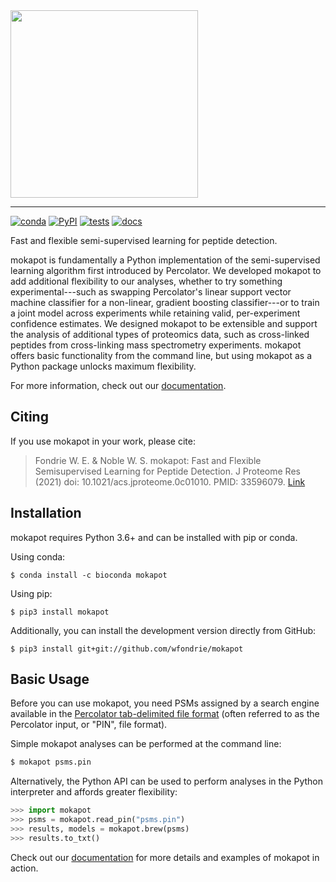 <img src="https://raw.githubusercontent.com/wfondrie/mokapot/master/static/mokapot_logo_dark.svg" width=300>  

---  
[![conda](https://img.shields.io/conda/vn/bioconda/mokapot?color=green)](http://bioconda.github.io/recipes/mokapot/README.html)
[![PyPI](https://img.shields.io/pypi/v/mokapot?color=green)](https://pypi.org/project/mokapot/)
[![tests](https://github.com/wfondrie/mokapot/workflows/tests/badge.svg)](https://github.com/wfondrie/mokapot/actions?query=workflow%3Atests)
[![docs](https://readthedocs.org/projects/mokapot/badge/?version=latest)](https://mokapot.readthedocs.io/en/latest/?badge=latest)



Fast and flexible semi-supervised learning for peptide detection.  

mokapot is fundamentally a Python implementation of the semi-supervised learning
algorithm first introduced by Percolator. We developed mokapot to add additional
flexibility to our analyses, whether to try something experimental---such as
swapping Percolator's linear support vector machine classifier for a non-linear,
gradient boosting classifier---or to train a joint model across experiments
while retaining valid, per-experiment confidence estimates. We designed mokapot
to be extensible and support the analysis of additional types of proteomics
data, such as cross-linked peptides from cross-linking mass spectrometry
experiments. mokapot offers basic functionality from the command line, but using
mokapot as a Python package unlocks maximum flexibility.

For more information, check out our
[documentation](https://mokapot.readthedocs.io).  

## Citing  
If you use mokapot in your work, please cite:  

> Fondrie W. E. & Noble W. S. mokapot: Fast and Flexible Semisupervised
> Learning for Peptide Detection. J Proteome Res (2021) doi:
> 10.1021/acs.jproteome.0c01010. PMID: 33596079.
> [Link](https://doi.org/10.1021/acs.jproteome.0c01010)

## Installation  

mokapot requires Python 3.6+ and can be installed with pip or conda.  

Using conda:
```
$ conda install -c bioconda mokapot
```

Using pip:
```
$ pip3 install mokapot
```

Additionally, you can install the development version directly from GitHub:  

```
$ pip3 install git+git://github.com/wfondrie/mokapot
```

## Basic Usage  

Before you can use mokapot, you need PSMs assigned by a search engine available
in the [Percolator tab-delimited file
format](https://github.com/percolator/percolator/wiki/Interface#tab-delimited-file-format)
(often referred to as the Percolator input, or "PIN", file format). 

Simple mokapot analyses can be performed at the command line:

```Bash
$ mokapot psms.pin
```

Alternatively, the Python API can be used to perform analyses in the Python
interpreter and affords greater flexibility:

```Python
>>> import mokapot
>>> psms = mokapot.read_pin("psms.pin")
>>> results, models = mokapot.brew(psms)
>>> results.to_txt()
```

Check out our [documentation](https://mokapot.readthedocs.io) for more details
and examples of mokapot in action.
